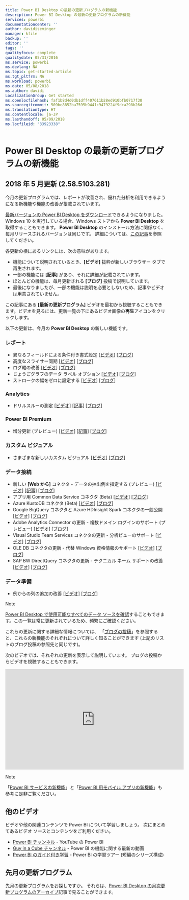 ```yaml
---
title: Power BI Desktop の最新の更新プログラムの新機能
description: Power BI Desktop の最新の更新プログラムの新機能
services: powerbi
documentationcenter: ''
author: davidiseminger
manager: kfile
backup: ''
editor: ''
tags: ''
qualityfocus: complete
qualitydate: 05/31/2016
ms.service: powerbi
ms.devlang: NA
ms.topic: get-started-article
ms.tgt_pltfrm: NA
ms.workload: powerbi
ms.date: 05/08/2018
ms.author: davidi
LocalizationGroup: Get started
ms.openlocfilehash: faf1b8d4d0db1dff407611b28ed910bfb0717f30
ms.sourcegitcommit: 509be8852ba7595b9441c9479224f9dca298b26d
ms.translationtype: HT
ms.contentlocale: ja-JP
ms.lasthandoff: 05/09/2018
ms.locfileid: "33923338"
---
```

# <a name="whats-new-in-the-latest-power-bi-desktop-update"></a>Power BI Desktop の最新の更新プログラムの新機能

## <a name="may-2018-update-2585103281"></a>2018 年 5 月更新 (2.58.5103.281)

今月の更新プログラムでは、レポートが改善され、優れた分析を利用できるようになる新機能や機能の改善が搭載されています。

[最新バージョンの Power BI Desktop をダウンロード](https://powerbi.microsoft.com/desktop)できるようになりました。 Windows 10 を実行している場合、Windows ストアから **Power BI Desktop** を取得することもできます。 **Power BI Desktop** のインストール方法に関係なく、毎月リリースされるバージョンは同じです。 詳細については、[この記事](desktop-get-the-desktop.md)を参照してください。 

各更新の横にあるリンクには、次の意味があります。

* 機能について説明されているとき、**[ビデオ]** 抜粋が新しいブラウザー タブで再生されます。
* 一部の機能には **[記事]** があり、それに詳細が記載されています。
* ほとんどの機能は、毎月更新される **[ブログ]** 投稿で説明しています。
* 最後になりましたが、一部の機能は説明を必要としないため、記事やビデオは用意されていません。

この記事にある **[最新の更新プログラム]** ビデオを最初から視聴することもできます。ビデオを見るには、更新一覧の下にあるビデオ画像の**再生**アイコンをクリックします。

以下の更新は、今月の **Power BI Desktop** の新しい機能です。


### <a name="reporting"></a>レポート

* 異なるフィールドによる条件付き書式設定  [[ビデオ]](https://youtu.be/-_GMCE1TLvQ?t=55s)  [[ブログ]](https://powerbi.microsoft.com/blog/power-bi-desktop-may-2018-feature-summary/#conditionalFormatting) 
* 高度なスライサー同期  [[ビデオ]](https://youtu.be/-_GMCE1TLvQ?t=3m40s)  [[ブログ]](https://powerbi.microsoft.com/blog/power-bi-desktop-may-2018-feature-summary/#slicerSync) 
* ログ軸の改善  [[ビデオ]](https://youtu.be/-_GMCE1TLvQ?t=5m47s)  [[ブログ]](https://powerbi.microsoft.com/blog/power-bi-desktop-may-2018-feature-summary/#logAxis) 
* じょうごグラフのデータ ラベル オプション  [[ビデオ]](https://youtu.be/-_GMCE1TLvQ?t=6m25s)  [[ブログ]](https://powerbi.microsoft.com/blog/power-bi-desktop-may-2018-feature-summary/#funnelChart) 
* ストロークの幅をゼロに設定する  [[ビデオ]](https://youtu.be/-_GMCE1TLvQ?t=6m49s)  [[ブログ]](https://powerbi.microsoft.com/blog/power-bi-desktop-may-2018-feature-summary/#lineStroke) 

### <a name="analytics"></a>Analytics

* ドリルスルーの測定  [[ビデオ]](https://youtu.be/-_GMCE1TLvQ?t=2m9s)  [[記事]](desktop-drillthrough.md#pass-all-filters-in-drillthrough)  [[ブログ]](https://powerbi.microsoft.com/blog/power-bi-desktop-may-2018-feature-summary/#measureDrillthrough) 

### <a name="power-bi-premium"></a>Power BI Premium

* 増分更新 (プレビュー)  [[ビデオ]](https://youtu.be/-_GMCE1TLvQ?t=7m42s)  [[記事]](service-premium-incremental-refresh.md)  [[ブログ]](https://powerbi.microsoft.com/blog/power-bi-desktop-may-2018-feature-summary/#incrementalRefresh) 

### <a name="custom-visuals"></a>カスタム ビジュアル

* さまざまな新しいカスタム ビジュアル [[ビデオ]](https://youtu.be/-_GMCE1TLvQ?t=9m44s)  [[ブログ]](https://powerbi.microsoft.com/blog/power-bi-desktop-may-2018-feature-summary/#customVisuals) 

### <a name="data-connectivity"></a>データ接続

* 新しい **[Web から]** コネクタ - データの抽出例を指定する (プレビュー)  [[ビデオ]](https://youtu.be/-_GMCE1TLvQ?t=10m17s)  [[記事]](desktop-connect-to-web-by-example.md)  [[ブログ]](https://powerbi.microsoft.com/blog/power-bi-desktop-may-2018-feature-summary/#FromWebConnector) 
* アプリ用 Common Data Service コネクタ (Beta)  [[ビデオ]](https://youtu.be/-_GMCE1TLvQ?t=12m9s)  [[ブログ]](https://powerbi.microsoft.com/blog/power-bi-desktop-may-2018-feature-summary/#cdsApps) 
* Azure KustoDB コネクタ (Beta)  [[ビデオ]](https://youtu.be/-_GMCE1TLvQ?t=12m9s)  [[ブログ]](https://powerbi.microsoft.com/blog/power-bi-desktop-may-2018-feature-summary/#kustoDB) 
* Google BigQuery コネクタと Azure HDInsight Spark コネクタの一般公開 [[ビデオ]](https://youtu.be/-_GMCE1TLvQ?t=12m9s)  [[ブログ]](https://powerbi.microsoft.com/blog/power-bi-desktop-may-2018-feature-summary/#googleBigQueryAzureHDInsightSpark) 
* Adobe Analytics Connector の更新 - 複数ドメイン ログインのサポート (プレビュー)  [[ビデオ]](https://youtu.be/-_GMCE1TLvQ?t=12m9s)  [[ブログ]](https://powerbi.microsoft.com/blog/power-bi-desktop-may-2018-feature-summary/#AdobeAnalytics) 
* Visual Studio Team Services コネクタの更新 - 分析ビューのサポート [[ビデオ]](https://youtu.be/-_GMCE1TLvQ?t=12m9s)  [[ブログ]](https://powerbi.microsoft.com/blog/power-bi-desktop-may-2018-feature-summary/#vsts) 
* OLE DB コネクタの更新 - 代替 Windows 資格情報のサポート [[ビデオ]](https://youtu.be/-_GMCE1TLvQ?t=12m9s)  [[ブログ]](https://powerbi.microsoft.com/blog/power-bi-desktop-may-2018-feature-summary/#oledb) 
* SAP BW DirectQuery コネクタの更新 - テクニカル ネーム サポートの改善 [[ビデオ]](https://youtu.be/-_GMCE1TLvQ?t=12m9s) [[ブログ]](https://powerbi.microsoft.com/blog/power-bi-desktop-may-2018-feature-summary/#sapBW) 

### <a name="data-preparation"></a>データ準備

* 例からの列の追加の改善 [[ビデオ]](https://youtu.be/-_GMCE1TLvQ?t=12m57s)  [[ブログ]](https://powerbi.microsoft.com/blog/power-bi-desktop-may-2018-feature-summary/#addColumnFromExamples) 


> [!NOTE]
> [Power BI Desktop で使用可能なすべてのデータ ソースを確認](desktop-data-sources.md)することもできます。この一覧は常に更新されているため、頻繁にご確認ください。

これらの更新に関する詳細な情報については、 「[ブログの投稿](https://powerbi.microsoft.com/blog/power-bi-desktop-may-2018-feature-summary/)」を参照すると、これらの新機能のそれぞれについて詳しく知ることができます (上記のリストのブログ投稿の参照先と同じです)。


次のビデオでは、それぞれの更新を表示して説明しています。 ブログの投稿からビデオを視聴することもできます。

<iframe width="560" height="315" src="https://www.youtube.com/embed/-_GMCE1TLvQ" frameborder="0" allow="autoplay; encrypted-media" allowfullscreen></iframe>

> [!NOTE]
> 「[Power BI サービスの新機能](service-whats-new.md)」と「[Power BI 用モバイル アプリの新機能](mobile-whats-new-in-the-mobile-apps.md)」も参考に是非ご覧ください。

## <a name="more-videos"></a>他のビデオ

ビデオや他の関連コンテンツで Power BI について学習しましょう。 次にまとめてあるビデオ ソースとコンテンツをご利用ください。

-   [Power BI チャンネル](https://www.youtube.com/user/mspowerbi) - YouTube の Power BI
-   [Guy in a Cube チャンネル](https://www.youtube.com/channel/UCFp1vaKzpfvoGai0vE5VJ0w) - Power BI の機能に関する最新の動画
-   [Power BI のガイド付き学習](https://powerbi.microsoft.com/guided-learning/) - Power BI の学習ツアー (短編のシリーズ構成)

## <a name="previous-months-updates"></a>先月の更新プログラム

先月の更新プログラムをお探しですか。 それらは、[Power BI Desktop の月次更新プログラムのアーカイブ](desktop-latest-update-archive.md)記事で見ることができます。